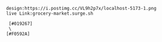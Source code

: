 
        design:https://i.postimg.cc/VL9h2p7x/localhost-5173-1.png
        live Link:grocery-market.surge.sh 

         [#019267]
         \
        [#F0592A]


